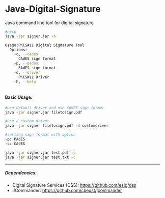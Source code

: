 # Java-Digital-Signature
Java command line  tool for digital signature

```bash
#help
java -jar signer.jar -h

Usage:PKCS#11 Digital Signature Tool
  Options:
    -c, --cades
      CAdES sign format
    -p, --pades
      PAdES sign format
    -d, --driver
      PKCS#11 Driver
    -h, --help 
    
```

#### Basic Usage:
```bash
#use default driver and use CAdES sign format
java -jar signer.jar filetosign.pdf

#use a custom driver
java -jar signer filetosign.pdf -d customdriver

#setting sign format with option
-p: PAdES
-c: CAdES

java -jar signer.jar test.pdf -p 
java -jar signer.jar test.txt -c 
```

-----
##### Dependencies: 

- Digital Signature Services (DSS): https://github.com/esig/dss
- JCommander: https://github.com/cbeust/jcommander
